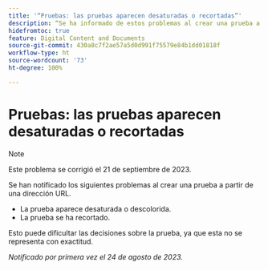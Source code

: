 ```yaml
---
title: '“Pruebas: las pruebas aparecen desaturadas o recortadas”'
description: “Se ha informado de estos problemas al crear una prueba a partir de una dirección URL”.
hidefromtoc: true
feature: Digital Content and Documents
source-git-commit: 430a8c7f2ae57a5d0d991f75579e84b1dd01818f
workflow-type: ht
source-wordcount: '73'
ht-degree: 100%

---
```



# Pruebas: las pruebas aparecen desaturadas o recortadas

>[!NOTE]
>
>Este problema se corrigió el 21 de septiembre de 2023.

Se han notificado los siguientes problemas al crear una prueba a partir de una dirección URL.

* La prueba aparece desaturada o descolorida.
* La prueba se ha recortado.

Esto puede dificultar las decisiones sobre la prueba, ya que esta no se representa con exactitud.

_Notificado por primera vez el 24 de agosto de 2023._
